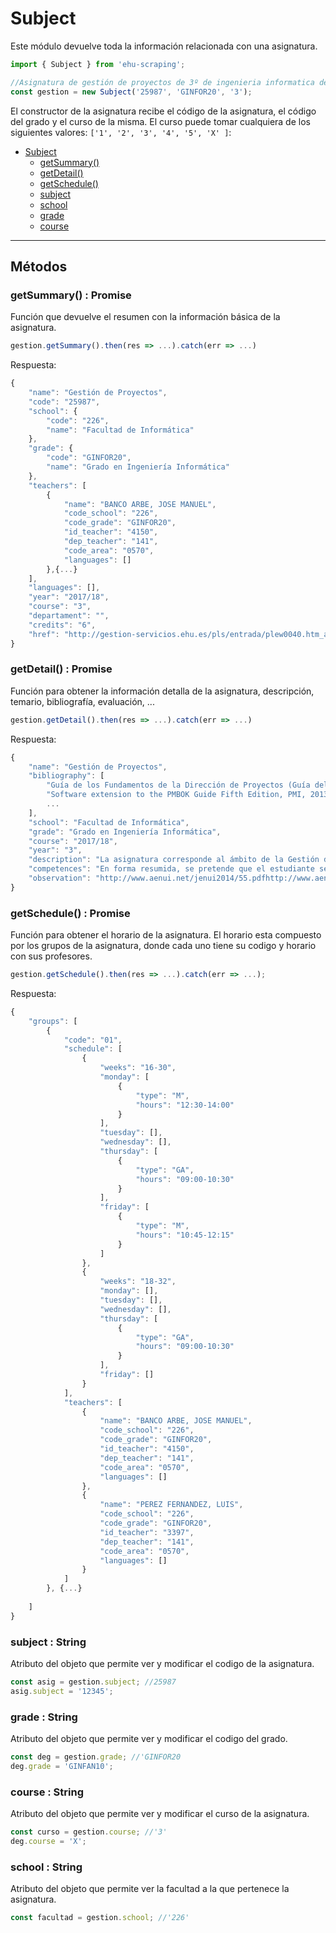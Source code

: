 # Subject
Este módulo devuelve toda la información relacionada con una asignatura.

```javascript
import { Subject } from 'ehu-scraping';

//Asignatura de gestión de proyectos de 3º de ingenieria informatica de la FISS
const gestion = new Subject('25987', 'GINFOR20', '3');
```
El constructor de la asignatura recibe el código de la asignatura, el código del grado y el curso de la misma.
El curso puede tomar cualquiera de los siguientes valores: `['1', '2', '3', '4', '5', 'X' ]`:

- [Subject](#subject)
	- [getSummary()](#getsummary--promise)
	- [getDetail()](#getdetail--promise)
	- [getSchedule()](#getschedule--promise)
	- [subject](#subject--string)
	- [school](#school--string)
	- [grade](#grade--string)
	- [course](#course--string)

---
## Métodos

### getSummary() : Promise

Función que devuelve el resumen con la información básica de la asignatura.

```javascript
gestion.getSummary().then(res => ...).catch(err => ...)
```
Respuesta:
```javascript
{
    "name": "Gestión de Proyectos",
    "code": "25987",
    "school": {
        "code": "226",
        "name": "Facultad de Informática"
    },
    "grade": {
        "code": "GINFOR20",
        "name": "Grado en Ingeniería Informática"
    },
    "teachers": [
        {
            "name": "BANCO ARBE, JOSE MANUEL",
            "code_school": "226",
            "code_grade": "GINFOR20",
            "id_teacher": "4150",
            "dep_teacher": "141",
            "code_area": "0570",
            "languages": []
        },{...}
    ],
    "languages": [],
    "year": "2017/18",
    "course": "3",
    "departament": "",
    "credits": "6",
    "href": "http://gestion-servicios.ehu.es/pls/entrada/plew0040.htm_asignatura_next?p_sesion=&p_cod_idioma=CAS&p_en_portal=N&p_cod_centro=226&p_cod_plan=GINFOR20&p_anyoAcad=act&p_pestanya=3&p_menu=principal&p_cod_asig=25987&p_ciclo=X&p_curso=3&p_vengo_de=asig_cursos"
}
```

### getDetail() : Promise

Función para obtener la información detalla de la asignatura, descripción, temario, bibliografía, evaluación, ...

```javascript
gestion.getDetail().then(res => ...).catch(err => ...)
```
Respuesta: 
```javascript
{
    "name": "Gestión de Proyectos",
    "bibliography": [
        "Guía de los Fundamentos de la Dirección de Proyectos (Guía del PMBOK®), 5ª edición, PMI, 2014",
        "Software extension to the PMBOK Guide Fifth Edition, PMI, 2013",
        ...
    ],
    "school": "Facultad de Informática",
    "grade": "Grado en Ingeniería Informática",
    "course": "2017/18",
    "year": "3",
    "description": "La asignatura corresponde al ámbito de la Gestión de Proyectos Informáticos, tiene asignada seis créditos y se imparte en el tercer curso del Grado en Ingeniería Informática.La formación específica en Gestión de Proyectos en las titulaciones universitarias en informática aparece, con carácter general, a mediados de la década de los noventa, con motivo de la transformación de los planes estudio de Licenciatura en Informática a las ingenierías. ...",
    "competences": "En forma resumida, se pretende que el estudiante sea capaz de:Identificar las principales etapas, actividades y roles relacionados con la planificación, seguimiento y control de proyectos. (RI2, RI4, C2, C12)Identificar y poner en práctica habilidades de estimación y planificación, aplicando experiencias y conocimientos previos. ...",
    "observation": "http://www.aenui.net/jenui2014/55.pdfhttp://www.aenui.net/jenui2014/54.pdf"
}
```

### getSchedule() : Promise

Función para obtener el horario de la asignatura.
El horario esta compuesto por los grupos de la asignatura, donde cada uno tiene su codigo y horario con sus profesores.

```javascript
gestion.getSchedule().then(res => ...).catch(err => ...);
```
Respuesta:

```javascript
{
    "groups": [
        {
            "code": "01",
            "schedule": [
                {
                    "weeks": "16-30",
                    "monday": [
                        {
                            "type": "M",
                            "hours": "12:30-14:00"
                        }
                    ],
                    "tuesday": [],
                    "wednesday": [],
                    "thursday": [
                        {
                            "type": "GA",
                            "hours": "09:00-10:30"
                        }
                    ],
                    "friday": [
                        {
                            "type": "M",
                            "hours": "10:45-12:15"
                        }
                    ]
                },
                {
                    "weeks": "18-32",
                    "monday": [],
                    "tuesday": [],
                    "wednesday": [],
                    "thursday": [
                        {
                            "type": "GA",
                            "hours": "09:00-10:30"
                        }
                    ],
                    "friday": []
                }
            ],
            "teachers": [
                {
                    "name": "BANCO ARBE, JOSE MANUEL",
                    "code_school": "226",
                    "code_grade": "GINFOR20",
                    "id_teacher": "4150",
                    "dep_teacher": "141",
                    "code_area": "0570",
                    "languages": []
                },
                {
                    "name": "PEREZ FERNANDEZ, LUIS",
                    "code_school": "226",
                    "code_grade": "GINFOR20",
                    "id_teacher": "3397",
                    "dep_teacher": "141",
                    "code_area": "0570",
                    "languages": []
                }
            ]
        }, {...}
        
    ]
}
```

### subject : String
Atributo del objeto que permite ver y modificar el codigo de la asignatura.
```javascript
const asig = gestion.subject; //25987
asig.subject = '12345';
```

### grade : String
Atributo del objeto que permite ver y modificar el codigo del grado.

```javascript
const deg = gestion.grade; //'GINFOR20
deg.grade = 'GINFAN10';
```
### course : String
Atributo del objeto que permite ver y modificar el curso de la asignatura.

```javascript
const curso = gestion.course; //'3'
deg.course = 'X';

```
### school : String
Atributo del objeto que permite ver la facultad a la que pertenece la asignatura.

```javascript
const facultad = gestion.school; //'226'
```
